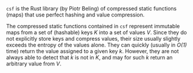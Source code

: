 `csf` is the Rust library (by Piotr Beling) of compressed static functions (maps) that use perfect hashing and value compression.

The compressed static functions contained in `csf` represent immutable maps from a set of (hashable) keys *K* into a set of values *V*.
Since they do not explicitly store keys and compress values, their size usually slightly exceeds the entropy of the values alone.
They can quickly (usually in *O(1)* time) return the value assigned to a given key *k*. However, they are not always able to detect that *k* is not in *K*, and may for such *k* return an arbitrary value from *V*.